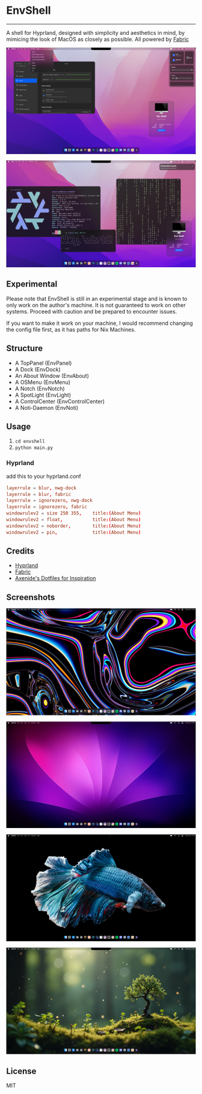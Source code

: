 # EnvShell

---

A shell for Hyprland, designed with simplicity and aesthetics in mind, by mimicing the look of MacOS as closely as possible.
All powered by [Fabric](https://github.com/Fabric-Development/fabric)

![screenshot-1](https://raw.githubusercontent.com/E3nviction/envshell/refs/heads/master/assets/screenshot-1.png)

![screenshot-2](https://raw.githubusercontent.com/E3nviction/envshell/refs/heads/master/assets/screenshot-2.png)

## Experimental

Please note that EnvShell is still in an experimental stage and is known to only work on the author's machine. It is not guaranteed to work on other systems. Proceed with caution and be prepared to encounter issues.

If you want to make it work on your machine, I would recommend changing the config file first, as it has paths for Nix Machines.

## Structure

- A TopPanel       (EnvPanel)
- A Dock           (EnvDock)
- An About Window  (EnvAbout)
- A OSMenu         (EnvMenu)
- A Notch          (EnvNotch)
- A SpotLight      (EnvLight)
- A ControlCenter  (EnvControlCenter)
- A Noti-Daemon    (EnvNoti)

## Usage

1. `cd envshell`
2. `python main.py`

### Hyprland

add this to your hyprland.conf

```conf
layerrule = blur, nwg-dock
layerrule = blur, fabric
layerrule = ignorezero, nwg-dock
layerrule = ignorezero, fabric
windowrulev2 = size 250 355,    title:(About Menu)
windowrulev2 = float,           title:(About Menu)
windowrulev2 = noborder,        title:(About Menu)
windowrulev2 = pin,             title:(About Menu)
```

## Credits

- [Hyprland](https://github.com/hyprwm/Hyprland)
- [Fabric](https://github.com/Fabric-Development/fabric)
- [Axenide's Dotfiles for Inspiration](https://github.com/Axenide/Dotfiles)


## Screenshots
![screenshot-3](https://raw.githubusercontent.com/E3nviction/envshell/refs/heads/master/assets/screenshot-3.png)

![screenshot-4](https://raw.githubusercontent.com/E3nviction/envshell/refs/heads/master/assets/screenshot-4.png)

![screenshot-5](https://raw.githubusercontent.com/E3nviction/envshell/refs/heads/master/assets/screenshot-5.png)

![screenshot-6](https://raw.githubusercontent.com/E3nviction/envshell/refs/heads/master/assets/screenshot-6.png)

## License

MIT